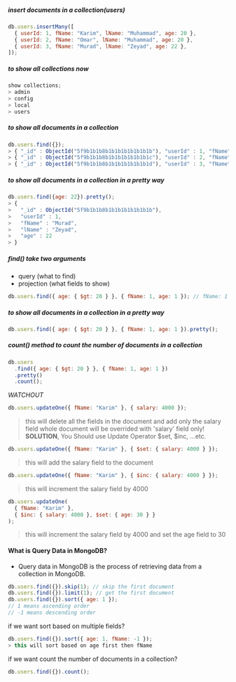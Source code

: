 ##### insert documents in a collection(users)

```js
db.users.insertMany([
  { userId: 1, fName: "Karim", lName: "Muhammad", age: 20 },
  { userId: 2, fName: "Omar", lName: "Muhammad", age: 20 },
  { userId: 3, fName: "Murad", lName: "Zeyad", age: 22 },
]);
```

##### to show all collections now

```js
show collections;
> admin
> config
> local
> users
```

##### to show all documents in a collection

```js
db.users.find({});
> { "_id" : ObjectId("5f9b1b1b8b1b1b1b1b1b1b1b"), "userId" : 1, "fName" : "Karim", "lName" : "Muhammad", "age" : 20 }
> { "_id" : ObjectId("5f9b1b1b8b1b1b1b1b1b1b1c"), "userId" : 2, "fName" : "Omar", "lName" : "Muhammad", "age" : 20 }
> { "_id" : ObjectId("5f9b1b1b8b1b1b1b1b1b1b1d"), "userId" : 3, "fName" : "Murad", "lName" : "Zeyad", "age" : 22 }
```

##### to show all documents in a collection in a pretty way

```js
db.users.find({age: 22}).pretty();
> {
> 	"_id" : ObjectId("5f9b1b1b8b1b1b1b1b1b1b1b"),
> 	"userId" : 1,
> 	"fName" : "Murad",
> 	"lName" : "Zeyad",
> 	"age" : 22
> }
```

##### find() take two arguments

- query (what to find)
- projection (what fields to show)

```js
db.users.find({ age: { $gt: 20 } }, { fName: 1, age: 1 }); // fName: 1 means show fName field, age: 1 means show age field
```

##### to show all documents in a collection in a pretty way

```js
db.users.find({ age: { $gt: 20 } }, { fName: 1, age: 1 }).pretty();
```

##### count() method to count the number of documents in a collection

```js
db.users
  .find({ age: { $gt: 20 } }, { fName: 1, age: 1 })
  .pretty()
  .count();
```

_WATCHOUT_

```js
db.users.updateOne({ fName: "Karim" }, { salary: 4000 });
```

> this will delete all the fields in the document and add only the salary field
> whole document will be overrided with 'salary' field only!
> **SOLUTION**, You Should use Update Operator $set, $inc, ...etc.

```js
db.users.updateOne({ fName: "Karim" }, { $set: { salary: 4000 } });
```

> this will add the salary field to the document

```js
db.users.updateOne({ fName: "Karim" }, { $inc: { salary: 4000 } });
```

> this will increment the salary field by 4000

```js
db.users.updateOne(
  { fName: "Karim" },
  { $inc: { salary: 4000 }, $set: { age: 30 } }
);
```

> this will increment the salary field by 4000 and set the age field to 30

#### What is Query Data in MongoDB?

- Query data in MongoDB is the process of retrieving data from a collection in MongoDB.

```js
db.users.find({}).skip(1); // skip the first document
db.users.find({}).limit(1); // get the first document
db.users.find({}).sort({ age: 1 });
// 1 means ascending order
// -1 means descending order
```

if we want sort based on multiple fields?

```js
db.users.find({}).sort({ age: 1, fName: -1 });
> this will sort based on age first then fName
```

if we want count the number of documents in a collection?

```js
db.users.find({}).count();
```
